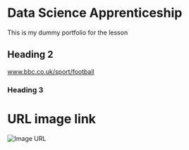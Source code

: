 # Data Science Apprenticeship
This is my dummy portfolio for the lesson

## Heading 2
www.bbc.co.uk/sport/football

### Heading 3

# URL image link

![Image URL](https://i0.wp.com/statisticsbyjim.com/wp-content/uploads/2020/07/TimeSeriesTrade.png?fit=576%2C384&ssl=1) 
